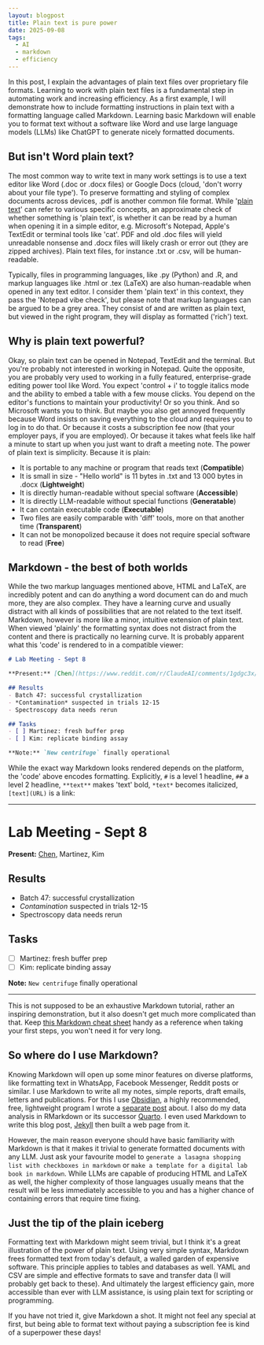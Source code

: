 ```yaml
---
layout: blogpost
title: Plain text is pure power
date: 2025-09-08
tags:
  - AI
  - markdown
  - efficiency
---
```

In this post, I explain the advantages of plain text files over proprietary file formats. Learning to work with plain text files is a fundamental step in automating work and increasing efficiency. As a first example, I will demonstrate how to include formatting instructions in plain text with a formatting language called Markdown. Learning basic Markdown will enable you to format text without a software like Word and use large language models (LLMs) like ChatGPT to generate nicely formatted documents.
<!--more-->
## But isn't Word plain text?
The most common way to write text in many work settings is to use a text editor like Word (.doc or .docx files) or Google Docs (cloud, 'don't worry about your file type'). To preserve formatting and styling of complex documents across devices, .pdf is another common file format. While '[plain text](https://en.wikipedia.org/wiki/Plain_text)' can refer to various specific concepts, an approximate check of whether something is 'plain text', is whether it can be read by a human when opening it in a simple editor, e.g. Microsoft's Notepad, Apple's TextEdit or terminal tools like 'cat'. PDF and old .doc files will yield unreadable nonsense and .docx files will likely crash or error out (they are zipped archives). Plain text files, for instance .txt or .csv, will be human-readable. 

Typically, files in programming languages, like .py (Python) and .R, and markup languages like .html or .tex (LaTeX) are also human-readable when opened in any text editor. I consider them 'plain text' in this context, they pass the 'Notepad vibe check', but please note that markup languages can be argued to be a grey area. They consist of and are written as plain text, but viewed in the right program, they will display as formatted ('rich') text.

## Why is plain text powerful?
Okay, so plain text can be opened in Notepad, TextEdit and the terminal. But you're probably not interested in working in Notepad. Quite the opposite, you are probably very used to working in a fully featured, enterprise-grade editing power tool like Word. You expect 'control + i' to toggle italics mode and the ability to embed a table with a few mouse clicks. You depend on the editor's functions to maintain your productivity! Or so you think. And so Microsoft wants you to think. But maybe you also get annoyed frequently because Word insists on saving everything to the cloud and requires you to log in to do that. Or because it costs a subscription fee now (that your employer pays, if you are employed). Or because it takes what feels like half a minute to start up when you just want to draft a meeting note. The power of plain text is simplicity. Because it is plain:

- It is portable to any machine or program that reads text (**Compatible**)
- It is small in size - "Hello world" is 11 bytes in .txt and 13 000 bytes in .docx (**Lightweight**)
- It is directly human-readable without special software (**Accessible**)
- It is directly LLM-readable without special functions (**Generatable**)
- It can contain executable code (**Executable**)
- Two files are easily comparable with 'diff' tools, more on that another time (**Transparent**)
- It can not be monopolized because it does not require special software to read (**Free**)

## Markdown - the best of both worlds
While the two markup languages mentioned above, HTML and LaTeX, are incredibly potent and can do anything a word document can do and much more, they are also complex. They have a learning curve and usually distract with all kinds of possibilities that are not related to the text itself. Markdown, however is more like a minor, intuitive extension of plain text. When viewed 'plainly' the formatting syntax does not distract from the content and there is practically no learning curve. It is probably apparent what this 'code' is rendered to in a compatible viewer:

```md
# Lab Meeting - Sept 8

**Present:** [Chen](https://www.reddit.com/r/ClaudeAI/comments/1gdgc3x/who_is_sarah_chen/), Martinez, Kim

## Results
- Batch 47: successful crystallization
- *Contamination* suspected in trials 12-15
- Spectroscopy data needs rerun

## Tasks
- [ ] Martinez: fresh buffer prep
- [ ] Kim: replicate binding assay

**Note:** `New centrifuge` finally operational
```

While the exact way Markdown looks rendered depends on the platform, the 'code' above encodes formatting. Explicitly, `#` is a level 1 headline, `##` a level 2 headline, `**text**` makes 'text' bold, `*text*` becomes italicized, `[text](URL)` is a link:

---
# Lab Meeting - Sept 8

**Present:** [Chen](https://www.reddit.com/r/ClaudeAI/comments/1gdgc3x/who_is_sarah_chen/), Martinez, Kim

## Results
- Batch 47: successful crystallization
- *Contamination* suspected in trials 12-15
- Spectroscopy data needs rerun

## Tasks
- [ ] Martinez: fresh buffer prep
- [ ] Kim: replicate binding assay

**Note:** `New centrifuge` finally operational

---

This is not supposed to be an exhaustive Markdown tutorial, rather an inspiring demonstration, but it also doesn't get much more complicated than that. Keep [this Markdown cheat sheet](https://www.markdownguide.org/cheat-sheet/) handy as a reference when taking your first steps, you won't need it for very long.

## So where do I use Markdown?
Knowing Markdown will open up some minor features on diverse platforms, like formatting text in WhatsApp, Facebook Messenger, Reddit posts or similar. I use Markdown to write all my notes, simple reports, draft emails, letters and publications. For this I use [Obsidian](https://obsidian.md/), a highly recommended, free, lightweight program I wrote a [separate post](/Beyond-Excel-Biology/2025/09/11/obsidian.html) about. I also do my data analysis in RMarkdown or its successor [Quarto](https://quarto.org/). I even used Markdown to write this blog post, [Jekyll](https://jekyllrb.com/) then built a web page from it.

However, the main reason everyone should have basic familiarity with Markdown is that it makes it trivial to generate formatted documents with any LLM. Just ask your favourite model to `generate a lasagna shopping list with checkboxes in markdown` or `make a template for a digital lab book in markdown`. While LLMs are capable of producing HTML and LaTeX as well, the higher complexity of those languages usually means that the result will be less immediately accessible to you and has a higher chance of containing errors that require time fixing.

## Just the tip of the plain iceberg
Formatting text with Markdown might seem trivial, but I think it's a great illustration of the power of plain text. Using very simple syntax, Markdown frees formatted text from today's default, a walled garden of expensive software. This principle applies to tables and databases as well. YAML and CSV are simple and effective formats to save and transfer data (I will probably get back to these). And ultimately the largest efficiency gain, more accessible than ever with LLM assistance, is using plain text for scripting or programming. 

If you have not tried it, give Markdown a shot. It might not feel any special at first, but being able to format text without paying a subscription fee is kind of a superpower these days!